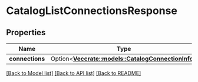 # CatalogListConnectionsResponse

## Properties

Name | Type | Description | Notes
------------ | ------------- | ------------- | -------------
**connections** | Option<[**Vec<crate::models::CatalogConnectionInfo>**](CatalogConnectionInfo.md)> |  | [optional]

[[Back to Model list]](../README.md#documentation-for-models) [[Back to API list]](../README.md#documentation-for-api-endpoints) [[Back to README]](../README.md)


